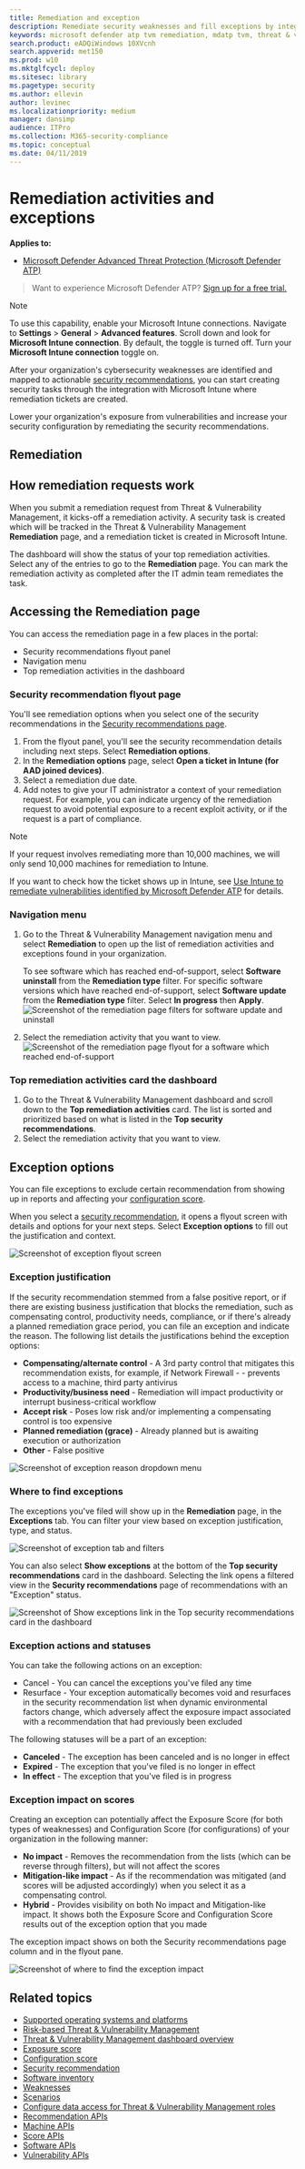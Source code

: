```yaml
---
title: Remediation and exception
description: Remediate security weaknesses and fill exceptions by integrating Microsoft Intune and Microsoft Endpoint Configuration Manager. 
keywords: microsoft defender atp tvm remediation, mdatp tvm, threat & vulnerability management, threat & vulnerability management remediation, tvm remediation intune, tvm remediation sccm
search.product: eADQiWindows 10XVcnh
search.appverid: met150
ms.prod: w10
ms.mktglfcycl: deploy
ms.sitesec: library
ms.pagetype: security
ms.author: ellevin
author: levinec
ms.localizationpriority: medium
manager: dansimp
audience: ITPro
ms.collection: M365-security-compliance 
ms.topic: conceptual
ms.date: 04/11/2019
---
```

# Remediation activities and exceptions

**Applies to:**
- [Microsoft Defender Advanced Threat Protection (Microsoft Defender ATP)](https://go.microsoft.com/fwlink/p/?linkid=2069559)

>Want to experience Microsoft Defender ATP? [Sign up for a free trial.](https://www.microsoft.com/microsoft-365/windows/microsoft-defender-atp?ocid=docs-wdatp-portaloverview-abovefoldlink) 

>[!NOTE]
>To use this capability, enable your Microsoft Intune connections. Navigate to **Settings** > **General** > **Advanced features**. Scroll down and look for **Microsoft Intune connection**. By default, the toggle is turned off. Turn your **Microsoft Intune connection** toggle on.

After your organization's cybersecurity weaknesses are identified and mapped to actionable [security recommendations](tvm-security-recommendation.md), you can start creating security tasks through the integration with Microsoft Intune where remediation tickets are created.

Lower your organization's exposure from vulnerabilities and increase your security configuration by remediating the security recommendations.

## Remediation 

## How remediation requests work

When you submit a remediation request from Threat & Vulnerability Management, it kicks-off a remediation activity. A security task is created which will be tracked in the Threat & Vulnerability Management **Remediation** page, and a remediation ticket is created in Microsoft Intune.

The dashboard will show the status of your top remediation activities. Select any of the entries to go to the **Remediation** page. You can mark the remediation activity as completed after the IT admin team remediates the task.

## Accessing the Remediation page

You can access the remediation page in a few places in the portal:

- Security recommendations flyout panel
- Navigation menu
- Top remediation activities in the dashboard

### Security recommendation flyout page

You'll see remediation options when you select one of the security recommendations in the [Security recommendations page](tvm-security-recommendation.md).

1. From the flyout panel, you'll see the security recommendation details including next steps. Select **Remediation options**.
2. In the **Remediation options** page, select **Open a ticket in Intune (for AAD joined devices)**.
3. Select a remediation due date.
4. Add notes to give your IT administrator a context of your remediation request. For example, you can indicate urgency of the remediation request to avoid potential exposure to a recent exploit activity, or if the request is a part of compliance.

>[!NOTE]
>If your request involves remediating more than 10,000 machines, we will only send 10,000 machines for remediation to Intune.

If you want to check how the ticket shows up in Intune, see [Use Intune to remediate vulnerabilities identified by Microsoft Defender ATP](https://docs.microsoft.com/intune/atp-manage-vulnerabilities) for details.

### Navigation menu

1. Go to the Threat & Vulnerability Management navigation menu and select **Remediation** to open up the list of remediation activities and exceptions found in your organization.
      
      To see software which has reached end-of-support, select **Software uninstall** from the **Remediation type** filter. For specific software versions which have reached end-of-support, select **Software update** from the **Remediation type** filter. Select **In progress** then **Apply**.
![Screenshot of the remediation page filters for software update and uninstall](images/remediation_swupdatefilter.png)

2. Select the remediation activity that you want to view.
![Screenshot of the remediation page flyout for a software which reached end-of-support](images/remediation_flyouteolsw.png)

### Top remediation activities card the dashboard

1. Go to the Threat & Vulnerability Management dashboard and scroll down to the **Top remediation activities** card. The list is sorted and prioritized based on what is listed in the **Top security recommendations**.
2. Select the remediation activity that you want to view.


## Exception options

You can file exceptions to exclude certain recommendation from showing up in reports and affecting your [configuration score](configuration-score.md).

When you select a [security recommendation](tvm-security-recommendation.md), it opens a flyout screen with details and options for your next steps. Select **Exception options** to fill out the justification and context.

![Screenshot of exception flyout screen](images/tvm-exception-flyout.png)

### Exception justification

If the security recommendation stemmed from a false positive report, or if there are existing business justification that blocks the remediation, such as compensating control, productivity needs, compliance, or if there's already a planned remediation grace period, you can file an exception and indicate the reason. The following list details the justifications behind the exception options:

- **Compensating/alternate control** - A 3rd party control that mitigates this recommendation exists, for example, if Network Firewall -   -   prevents access to a machine, third party antivirus
- **Productivity/business need** - Remediation will impact productivity or interrupt business-critical workflow
- **Accept risk** - Poses low risk and/or implementing a compensating control is too expensive
- **Planned remediation (grace)** - Already planned but is awaiting execution or authorization
- **Other** - False positive

![Screenshot of exception reason dropdown menu](images/tvm-exception-dropdown.png)

### Where to find exceptions

The exceptions you've filed will show up in the **Remediation** page, in the **Exceptions** tab. You can filter your view based on exception justification, type, and status.  

![Screenshot of exception tab and filters](images/tvm-exception-filters.png)

You can also select **Show exceptions** at the bottom of the **Top security recommendations** card in the dashboard. Selecting the link opens a filtered view in the **Security recommendations** page of recommendations with an "Exception" status.

![Screenshot of Show exceptions link in the  Top security recommendations card in the dashboard](images/tvm-exception-dashboard.png)

### Exception actions and statuses

You can take the following actions on an exception:

- Cancel - You can cancel the exceptions you've filed any time
- Resurface - Your exception automatically becomes void and resurfaces in the security recommendation list when dynamic environmental factors change, which adversely affect the exposure impact associated with a recommendation that had previously been excluded

The following statuses will be a part of an exception:

- **Canceled** - The exception has been canceled and is no longer in effect  
- **Expired** - The exception that you've filed is no longer in effect
- **In effect** - The exception that you've filed is in progress

### Exception impact on scores

Creating an exception can potentially affect the Exposure Score (for both types of weaknesses) and Configuration Score (for configurations) of your organization in the following manner:

- **No impact** - Removes the recommendation from the lists (which can be reverse through filters), but will not affect the scores
- **Mitigation-like impact** - As if the recommendation was mitigated (and scores will be adjusted accordingly) when you select it as a compensating control.
- **Hybrid** - Provides visibility on both No impact and Mitigation-like impact. It shows both the Exposure Score and Configuration Score results out of the exception option that you made

The exception impact shows on both the Security recommendations page column and in the flyout pane.

![Screenshot of where to find the exception impact](images/tvm-exception-impact.png)

## Related topics

- [Supported operating systems and platforms](tvm-supported-os.md)
- [Risk-based Threat & Vulnerability Management](next-gen-threat-and-vuln-mgt.md) 
- [Threat & Vulnerability Management dashboard overview](tvm-dashboard-insights.md)
- [Exposure score](tvm-exposure-score.md)
- [Configuration score](configuration-score.md)
- [Security recommendation](tvm-security-recommendation.md)
- [Software inventory](tvm-software-inventory.md)
- [Weaknesses](tvm-weaknesses.md)
- [Scenarios](threat-and-vuln-mgt-scenarios.md)
- [Configure data access for Threat & Vulnerability Management roles](user-roles.md#create-roles-and-assign-the-role-to-an-azure-active-directory-group)
- [Recommendation APIs](vulnerability.md)
- [Machine APIs](machine.md)
- [Score APIs](score.md)
- [Software APIs](software.md)
- [Vulnerability APIs](vulnerability.md)
